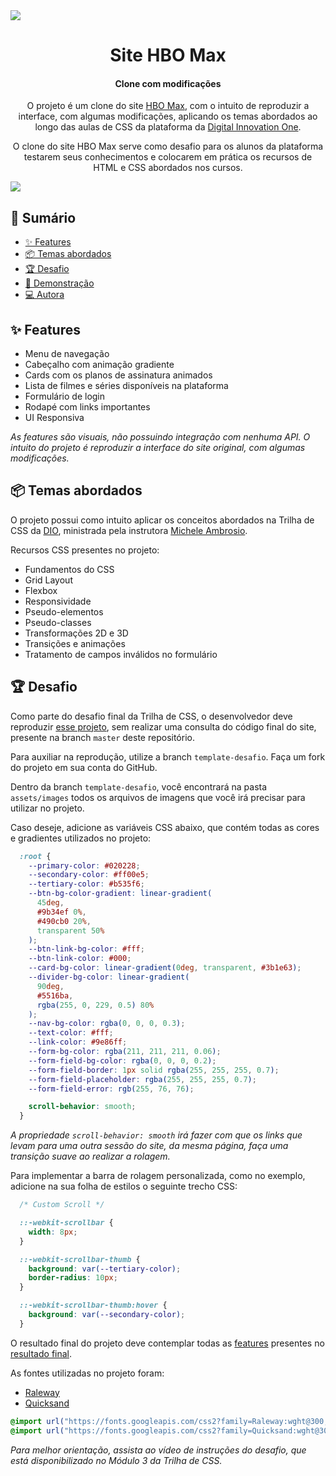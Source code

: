 <img src="assets/images/readme-images/cover.png">

<h1 align="center">Site HBO Max</h1>
<h4 align="center">Clone com modificações</h4>

<p align="center">
  O projeto é um clone do site <a href="https://www.hbomax.com/br/pt">HBO Max</a>, com o intuito de reproduzir a interface, com algumas modificações, aplicando os temas abordados ao longo das aulas de CSS da plataforma da <a href="https://dio.me">Digital Innovation One</a>.
</p>
<p align="center">
  O clone do site HBO Max serve como desafio para os alunos da plataforma testarem seus conhecimentos e colocarem em prática os recursos de HTML e CSS abordados nos cursos.
</p>

<a href="https://micheleambrosio.github.io/hbomax/">
  <img src="assets/images/readme-images/cover-2.png">
</a>

## 📎 Sumário

- [✨ Features](#features)
- [📦 Temas abordados](#topics)
- [🏆 Desafio](#challenges)
- [🌈 Demonstração](#demo)
- [💻 Autora](#author)

<h2 id="features">✨ Features</h2>

- Menu de navegação
- Cabeçalho com animação gradiente
- Cards com os planos de assinatura animados
- Lista de filmes e séries disponíveis na plataforma
- Formulário de login
- Rodapé com links importantes
- UI Responsiva

*As features são visuais, não possuindo integração com nenhuma API. O intuito do projeto é reproduzir a interface do site original, com algumas modificações.*

<h2 id="topics">📦 Temas abordados</h2>

O projeto possui como intuito aplicar os conceitos abordados na Trilha de CSS da <a href="https://dio.me">DIO</a>, ministrada pela instrutora <a href="https://paulaalessandrars.github.io/hbomax/">Michele Ambrosio</a>.

Recursos CSS presentes no projeto:

- Fundamentos do CSS
- Grid Layout
- Flexbox
- Responsividade
- Pseudo-elementos
- Pseudo-classes
- Transformações 2D e 3D
- Transições e animações
- Tratamento de campos inválidos no formulário

<h2 id="challenges">🏆 Desafio</h2>

Como parte do desafio final da Trilha de CSS, o desenvolvedor deve reproduzir [esse projeto](https://paulaalessandrars.github.io/hbomax/), sem realizar uma consulta do código final do site, presente na branch `master` deste repositório.

Para auxiliar na reprodução, utilize a branch `template-desafio`. Faça um fork do projeto em sua conta do GitHub.

Dentro da branch `template-desafio`, você encontrará na pasta `assets/images` todos os arquivos de imagens que você irá precisar para utilizar no projeto.

Caso deseje, adicione as variáveis CSS abaixo, que contém todas as cores e gradientes utilizados no projeto:

```css
  :root {
    --primary-color: #020228;
    --secondary-color: #ff00e5;
    --tertiary-color: #b535f6;
    --btn-bg-color-gradient: linear-gradient(
      45deg,
      #9b34ef 0%,
      #490cb0 20%,
      transparent 50%
    );
    --btn-link-bg-color: #fff;
    --btn-link-color: #000;
    --card-bg-color: linear-gradient(0deg, transparent, #3b1e63);
    --divider-bg-color: linear-gradient(
      90deg,
      #5516ba,
      rgba(255, 0, 229, 0.5) 80%
    );
    --nav-bg-color: rgba(0, 0, 0, 0.3);
    --text-color: #fff;
    --link-color: #9e86ff;
    --form-bg-color: rgba(211, 211, 211, 0.06);
    --form-field-bg-color: rgba(0, 0, 0, 0.2);
    --form-field-border: 1px solid rgba(255, 255, 255, 0.7);
    --form-field-placeholder: rgba(255, 255, 255, 0.7);
    --form-field-error: rgb(255, 76, 76);

    scroll-behavior: smooth;
  }
```

*A propriedade `scroll-behavior: smooth` irá fazer com que os links que levam para uma outra sessão do site, da mesma página, faça uma transição suave ao realizar a rolagem.*

Para implementar a barra de rolagem personalizada, como no exemplo, adicione na sua folha de estilos o seguinte trecho CSS:

```css
  /* Custom Scroll */

  ::-webkit-scrollbar {
    width: 8px;
  }

  ::-webkit-scrollbar-thumb {
    background: var(--tertiary-color);
    border-radius: 10px;
  }

  ::-webkit-scrollbar-thumb:hover {
    background: var(--secondary-color);
  }
```

O resultado final do projeto deve contemplar todas as [features](#features) presentes no <a href="https://micheleambrosio.github.io/hbomax/">resultado final</a>.

As fontes utilizadas no projeto foram:

- [Raleway](https://fonts.google.com/specimen/Raleway)
- [Quicksand](https://fonts.google.com/specimen/Quicksand?query=quicksand)
  
```css
@import url("https://fonts.googleapis.com/css2?family=Raleway:wght@300;400;500;600;700&display=swap");
@import url("https://fonts.googleapis.com/css2?family=Quicksand:wght@300;400;700&display=swap");
```

*Para melhor orientação, assista ao vídeo de instruções do desafio, que está disponibilizado no Módulo 3 da Trilha de CSS.*

